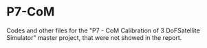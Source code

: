 # P7-CoM

Codes and other files for the "P7 - CoM Calibration of 3 DoFSatellite Simulator" master project, that were not showed in the report.

